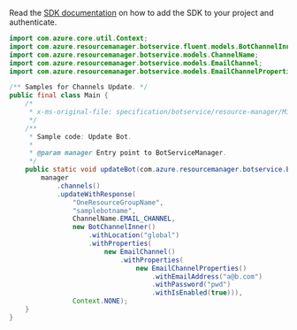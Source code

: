 Read the [SDK documentation](https://github.com/Azure/azure-sdk-for-java/blob/azure-resourcemanager-botservice_1.0.0-beta.3/sdk/botservice/azure-resourcemanager-botservice/README.md) on how to add the SDK to your project and authenticate.

```java
import com.azure.core.util.Context;
import com.azure.resourcemanager.botservice.fluent.models.BotChannelInner;
import com.azure.resourcemanager.botservice.models.ChannelName;
import com.azure.resourcemanager.botservice.models.EmailChannel;
import com.azure.resourcemanager.botservice.models.EmailChannelProperties;

/** Samples for Channels Update. */
public final class Main {
    /*
     * x-ms-original-file: specification/botservice/resource-manager/Microsoft.BotService/preview/2021-05-01-preview/examples/UpdateChannel.json
     */
    /**
     * Sample code: Update Bot.
     *
     * @param manager Entry point to BotServiceManager.
     */
    public static void updateBot(com.azure.resourcemanager.botservice.BotServiceManager manager) {
        manager
            .channels()
            .updateWithResponse(
                "OneResourceGroupName",
                "samplebotname",
                ChannelName.EMAIL_CHANNEL,
                new BotChannelInner()
                    .withLocation("global")
                    .withProperties(
                        new EmailChannel()
                            .withProperties(
                                new EmailChannelProperties()
                                    .withEmailAddress("a@b.com")
                                    .withPassword("pwd")
                                    .withIsEnabled(true))),
                Context.NONE);
    }
}
```

